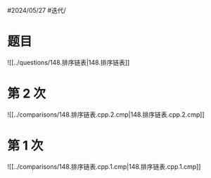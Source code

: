 #2024/05/27 #迭代/

# 题目

![[../questions/148.排序链表|148.排序链表]]

# 第 2 次

![[../comparisons/148.排序链表.cpp.2.cmp|148.排序链表.cpp.2.cmp]]

# 第 1 次

![[../comparisons/148.排序链表.cpp.1.cmp|148.排序链表.cpp.1.cmp]]